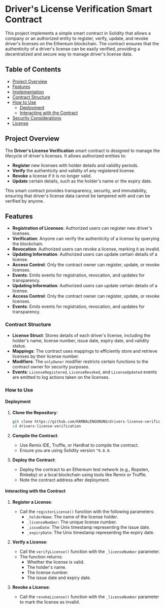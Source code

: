 # Driver's License Verification Smart Contract

This project implements a simple smart contract in Solidity that allows a company or an authorized entity to register, verify, update, and revoke driver's licenses on the Ethereum blockchain. The contract ensures that the authenticity of a driver's license can be easily verified, providing a decentralized and secure way to manage driver's license data.

## Table of Contents
- [Project Overview](#project-overview)
- [Features](#features)
- [Implementation](#implementation)
- [Contract Structure](#contract-structure)
- [How to Use](#how-to-use)
  - [Deployment](#deployment)
  - [Interacting with the Contract](#interacting-with-the-contract)
- [Security Considerations](#security-considerations)
- [License](#license)

## Project Overview

The **Driver's License Verification** smart contract is designed to manage the lifecycle of driver's licenses. It allows authorized entities to:
- **Register** new licenses with holder details and validity periods.
- **Verify** the authenticity and validity of any registered license.
- **Revoke** a license if it is no longer valid.
- **Update** certain details, such as the holder's name or the expiry date.

This smart contract provides transparency, security, and immutability, ensuring that driver's license data cannot be tampered with and can be verified by anyone.
## Features

- **Registration of Licenses**: Authorized users can register new driver's licenses.
- **Verification**: Anyone can verify the authenticity of a license by querying the blockchain.
- **Revocation**: Authorized users can revoke a license, marking it as invalid.
- **Updating Information**: Authorized users can update certain details of a license.
- **Access Control**: Only the contract owner can register, update, or revoke licenses.
- **Events**: Emits events for registration, revocation, and updates for transparency.
- **Updating Information**: Authorized users can update certain details of a license.
- **Access Control**: Only the contract owner can register, update, or revoke licenses.
- **Events**: Emits events for registration, revocation, and updates for transparency.
### Contract Structure

- **License Struct**: Stores details of each driver's license, including the holder's name, license number, issue date, expiry date, and validity status.
- **Mappings**: The contract uses mappings to efficiently store and retrieve licenses by their license number.
- **Modifiers**: The `onlyOwner` modifier restricts certain functions to the contract owner for security purposes.
- **Events**: `LicenseRegistered`, `LicenseRevoked`, and `LicenseUpdated` events are emitted to log actions taken on the licenses.
### How to Use

#### Deployment

1. **Clone the Repository**:
    ```bash
    git clone https://github.com/KAMBALENGUNUNU/drivers-license-verification.git
    cd drivers-license-verification
    ```
  
2. **Compile the Contract**:
    - Use Remix IDE, Truffle, or Hardhat to compile the contract.
    - Ensure you are using Solidity version `^0.8.0`.

3. **Deploy the Contract**:
    - Deploy the contract to an Ethereum test network (e.g., Ropsten, Rinkeby) or a local blockchain using tools like Remix or Truffle.
    - Note the contract address after deployment.
#### Interacting with the Contract

1. **Register a License**:
    - Call the `registerLicense()` function with the following parameters:
      - `_holderName`: The name of the license holder.
      - `_licenseNumber`: The unique license number.
      - `_issueDate`: The Unix timestamp representing the issue date.
      - `_expiryDate`: The Unix timestamp representing the expiry date.    

2. **Verify a License**:
    - Call the `verifyLicense()` function with the `_licenseNumber` parameter.
    - The function returns:
      - Whether the license is valid.
      - The holder's name.
      - The license number.
      - The issue date and expiry date.  

3. **Revoke a License**:
    - Call the `revokeLicense()` function with the `_licenseNumber` parameter to mark the license as invalid.
